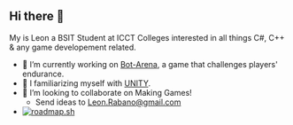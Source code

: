 ## Hi there 👋

My is Leon a BSIT Student at ICCT Colleges interested in all things C#, C++ & any game developement related.

- 🔭 I’m currently working on [Bot-Arena]([Link](https://play.unity.com/en)), a game that challenges players' endurance.
- 🌱 I familiarizing myself with [UNITY](https://play.unity.com/en).
- 👯 I’m looking to collaborate on Making Games!
  - Send ideas to Leon.Rabano@gmail.com
- [![roadmap.sh](https://roadmap.sh/card/tall/67916a6a98c00f71172ea6d3?variant=dark&roadmaps=game-developer)](https://roadmap.sh)

<!--
**LeonGD3D/LeonGD3D** is a ✨ _special_ ✨ repository because its `README.md` (this file) appears on your GitHub profile.

Here are some ideas to get you started:

- 🔭 I’m currently working on ...
- 🌱 I’m currently learning ...
- 👯 I’m looking to collaborate on ...
- 🤔 I’m looking for help with ...
- 💬 Ask me about ...
- 📫 How to reach me: ...
- 😄 Pronouns: ...
- ⚡ Fun fact: ...
-->
